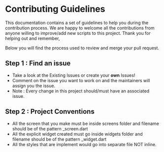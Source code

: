 # Contributing Guidelines

This documentation contains a set of guidelines to help you during the contribution process. 
We are happy to welcome all the contributions from anyone willing to improve/add new scripts to this project. Thank you for helping out and remember,

Below you will find the process used to review and merge your pull request.
## Step 1 : Find an issue
- Take a look at the Existing Issues or create your **own** Issues!
- Comment on the issue you want to work on and the maintainers will assign you the issue.
- Note : Every change in this project should/must have an associated issue. 

## Step 2 : Project Conventions
- All the screen that you make must be inside screens folder and filename should be of the pattern <filename>_screen.dart
- All the explicit widget created must go inside widgets folder and filename should be of the pattern <filename>_widget.dart
- All the styles that are implement would go into separate file NOT inline.

